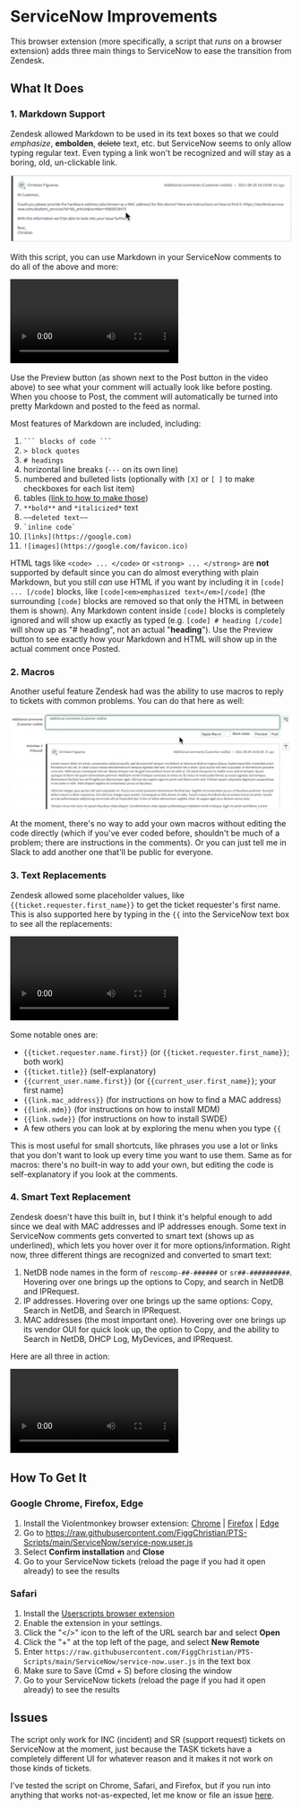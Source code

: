 # ServiceNow Improvements

This browser extension (more specifically, a script that *runs* on a browser extension) adds three main things to ServiceNow to ease the transition from Zendesk.

## What It Does

### 1. Markdown Support

Zendesk allowed Markdown to be used in its text boxes so that we could *emphasize*, **embolden**, ~~delete~~ text, etc. but ServiceNow seems to only allow typing regular text. Even typing a link won't be recognized and will stay as a boring, old, un-clickable link.

![An un-clickable link](https://github.com/FiggChristian/PTS-Scripts/blob/main/.github/assets/An%20Un-clickable%20Link.gif?raw=true)

With this script, you can use Markdown in your ServiceNow comments to do all of the above and more:

![Markdown Preview](https://github.com/FiggChristian/PTS-Scripts/blob/main/.github/assets/Markdown%20Preview.mov?raw=true)

Use the Preview button (as shown next to the Post button in the video above) to see what your comment will actually look like before posting. When you choose to Post, the comment will automatically be turned into pretty Markdown and posted to the feed as normal.

Most features of Markdown are included, including:

1. ` ``` blocks of code ``` `
2. `> block quotes`
3. `# headings`
4. horizontal line breaks (`---` on its own line)
5. numbered and bulleted lists (optionally with `[X]` or `[ ]` to make checkboxes for each list item)
6. tables ([link to how to make those](https://www.markdownguide.org/extended-syntax/#tables))
7. `**bold**` and `*italicized*` text
8. `~~deleted text~~`
7. <code>\`inline code\`</code>
8. `[links](https://google.com)`
9. `![images](https://google.com/favicon.ico)`

HTML tags like `<code> ... </code>` or `<strong> ... </strong>` are **not** supported by default since you can do almost everything with plain Markdown, but you still *can* use HTML if you want by including it in `[code] ... [/code]` blocks, like `[code]<em>emphasized text</em>[/code]` (the surrounding `[code]` blocks are removed so that only the HTML in between them is shown). Any Markdown content inside `[code]` blocks is completely ignored and will show up exactly as typed (e.g. `[code] # heading [/code]` will show up as "# heading", not an actual "**heading**"). Use the Preview button to see exactly how your Markdown and HTML will show up in the actual comment once Posted.

### 2. Macros

Another useful feature Zendesk had was the ability to use macros to reply to tickets with common problems. You can do that here as well:

![Macro Demo](https://github.com/FiggChristian/PTS-Scripts/blob/main/.github/assets/Macro%20Demo.gif?raw=true)

At the moment, there's no way to add your own macros without editing the code directly (which if you've ever coded before, shouldn't be much of a problem; there are instructions in the comments). Or you can just tell me in Slack to add another one that'll be public for everyone.

### 3. Text Replacements

Zendesk allowed some placeholder values, like `{{ticket.requester.first_name}}` to get the ticket requester's first name. This is also supported here by typing in the `{{` into the ServiceNow text box to see all the replacements:

![Replacement Demo](https://github.com/FiggChristian/PTS-Scripts/blob/main/.github/assets/Replacement%20Demo.mov?raw=true)

Some notable ones are:

- `{{ticket.requester.name.first}}` (or `{{ticket.requester.first_name}}`; both work)
- `{{ticket.title}}` (self-explanatory)
- `{{current_user.name.first}}` (or `{{current_user.first_name}}`; your first name)
- `{{link.mac_address}}` (for instructions on how to find a MAC address)
- `{{link.mdm}}` (for instructions on how to install MDM)
- `{{link.swde}}` (for instructions on how to install SWDE)
- A few others you can look at by exploring the menu when you type `{{`

This is most useful for small shortcuts, like phrases you use a lot or links that you don't want to look up every time you want to use them. Same as for macros: there's no built-in way to add your own, but editing the code is self-explanatory if you look at the comments.

### 4. Smart Text Replacement

Zendesk doesn't have this built in, but I think it's helpful enough to add since we deal with MAC addresses and IP addresses enough. Some text in ServiceNow comments gets converted to smart text (shows up as underlined), which lets you hover over it for more options/information. Right now, three different things are recognized and converted to smart text:

1. NetDB node names in the form of `rescomp-##-######` or `sr##-##########`. Hovering over one brings up the options to Copy, and search in NetDB and IPRequest.
2. IP addresses. Hovering over one brings up the same options: Copy, Search in NetDB, and Search in IPRequest.
3. MAC addresses (the most important one). Hovering over one brings up its vendor OUI for quick look up, the option to Copy, and the ability to Search in NetDB, DHCP Log, MyDevices, and IPRequest.

Here are all three in action:

![Smart Text Demo](https://github.com/FiggChristian/PTS-Scripts/blob/main/.github/assets/Smart%20Text%20Demo.mp4?raw=true)

## How To Get It

### Google Chrome, Firefox, Edge

1. Install the Violentmonkey browser extension: [Chrome](https://chrome.google.com/webstore/detail/violentmonkey/jinjaccalgkegednnccohejagnlnfdag?hl=en) | [Firefox](https://addons.mozilla.org/en-US/firefox/addon/violentmonkey/) | [Edge](https://microsoftedge.microsoft.com/addons/detail/violentmonkey/eeagobfjdenkkddmbclomhiblgggliao)
2. Go to https://raw.githubusercontent.com/FiggChristian/PTS-Scripts/main/ServiceNow/service-now.user.js
3. Select **Confirm installation** and **Close**
4. Go to your ServiceNow tickets (reload the page if you had it open already) to see the results

### Safari

1. Install the [Userscripts browser extension](https://apps.apple.com/us/app/userscripts/id1463298887?mt=12)
2. Enable the extension in your settings.
3. Click the "</>" icon to the left of the URL search bar and select **Open**
4. Click the "+" at the top left of the page, and select **New Remote**
5. Enter `https://raw.githubusercontent.com/FiggChristian/PTS-Scripts/main/ServiceNow/service-now.user.js` in the text box
6. Make sure to Save (Cmd + S) before closing the window
7. Go to your ServiceNow tickets (reload the page if you had it open already) to see the results

## Issues

The script only work for INC (incident) and SR (support request) tickets on ServiceNow at the moment, just because the TASK tickets have a completely different UI for whatever reason and it makes it not work on those kinds of tickets.

I've tested the script on Chrome, Safari, and Firefox, but if you run into anything that works not-as-expected, let me know or file an issue [here](https://github.com/FiggChristian/PTS-Scripts/issues). 
